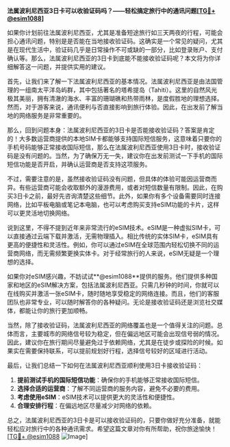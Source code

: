**法属波利尼西亚3日卡可以收验证码吗？——轻松搞定旅行中的通讯问题[[TG💪+ @esim1088](https://t.me/s/esim1088)]**

如果你计划前往法属波利尼西亚，尤其是准备短途旅行如三天两夜的行程，可能会担心通讯问题，特别是是否能在当地接收验证码。这确实是一个常见的疑问，尤其是在现代生活中，验证码几乎是日常操作不可或缺的一部分，比如登录账户、支付确认等。那么，法属波利尼西亚的3日卡到底能不能接收验证码呢？本文将为你详细解答这一问题，并提供实用的建议。

首先，让我们来了解一下法属波利尼西亚的基本情况。法属波利尼西亚是由法国管理的一组南太平洋岛屿群，其中包括著名的塔希提岛（Tahiti）。这里的自然风光极其美丽，拥有清澈的海水、丰富的珊瑚礁和热带雨林，是度假胜地的理想选择。然而，对于游客来说，通讯便利与否直接影响到旅行体验。因此，在出发前了解当地的网络服务是非常重要的。

那么，回到问题本身：法属波利尼西亚的3日卡是否能接收验证码？答案是肯定的！大多数运营商提供的本地SIM卡都能够支持国际短信服务，这意味着只要你的手机号码能够正常接收国际短信，那么在法属波利尼西亚使用3日卡时，接收验证码是没有问题的。当然，为了确保万无一失，建议你在出发前测试一下手机的国际短信功能是否开启，并确认运营商是否支持这项服务。

不过，需要注意的是，虽然接收验证码没有问题，但具体的体验可能因运营商而异。有些运营商可能会收取额外的漫游费用，或者对短信数量有限制。因此，在购买3日卡之前，最好先咨询清楚这些细节。此外，如果你有多个设备需要同时连接网络，比如平板电脑或笔记本电脑，也可以考虑购买支持eSIM功能的卡片，这样可以更灵活地切换网络。

说到这里，不得不提到近年来非常流行的eSIM技术。eSIM是一种虚拟SIM卡，可以直接通过云端下载并激活，无需物理插入。相比传统的实体SIM卡，eSIM具有更高的便捷性和灵活性。例如，你可以通过eSIM在全球范围内轻松切换不同的运营商网络，而无需频繁更换实体卡。对于经常旅行的人来说，eSIM无疑是一个理想的选择。

如果你对eSIM感兴趣，不妨试试**@esim1088**提供的服务。他们提供多种国家和地区的eSIM解决方案，包括法属波利尼西亚。只需几秒钟的时间，你就可以在线购买并激活一张eSIM卡，随时随地享受稳定的网络连接。而且，他们的客服团队也非常专业，可以随时解答你的各种疑问。无论是接收验证码还是浏览社交媒体，都能让你的旅行更加顺畅。

当然，除了接收验证码，法属波利尼西亚的网络覆盖也是一个值得关注的问题。总体而言，主要城市的网络信号较为稳定，但在偏远地区可能会出现信号弱的情况。因此，建议你在旅行期间尽量避免过于依赖网络，尤其是在徒步或探险的时候。如果实在需要保持联系，可以提前规划好行程，选择信号较好的区域进行活动。

最后，让我们总结一下如何在法属波利尼西亚顺利使用3日卡接收验证码：

1. **提前测试手机的国际短信功能**：确保你的手机能够正常接收国际短信。
2. **选择合适的运营商**：了解不同运营商的服务内容，避免不必要的费用。
3. **考虑使用eSIM**：eSIM技术可以提供更大的灵活性和便捷性。
4. **合理安排行程**：在偏远地区尽量减少对网络的依赖。

总之，法属波利尼西亚的3日卡是可以接收验证码的，只要你做好充分准备，就能轻松应对旅行中的各种通讯需求。希望这篇文章对你有所帮助，祝你旅途愉快！[[TG💪+ @esim1088](https://t.me/s/esim1088) ![Image](https://i.postimg.cc/4NQfJmqS/Snipaste-2025-05-13-00-14-12.png)]
